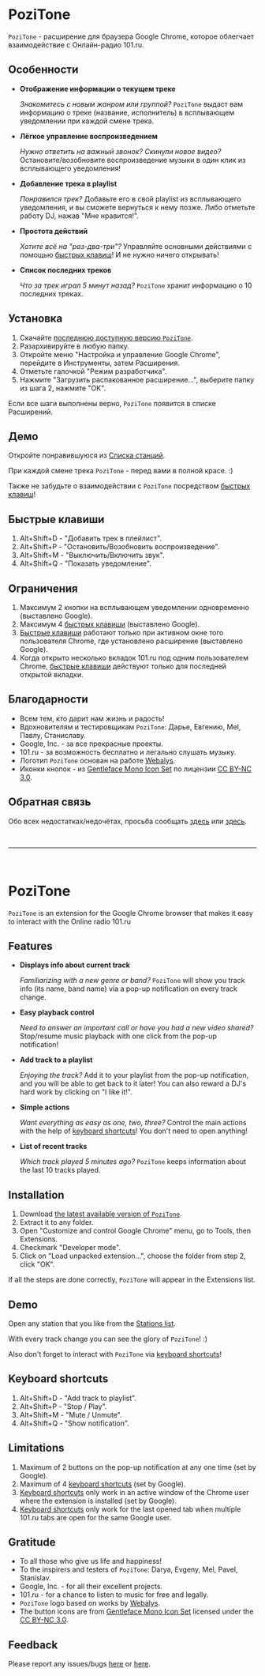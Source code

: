 PoziTone
=======

`PoziTone` - расширение для браузера Google Chrome, которое облегчает взаимодействие с Онлайн-радио 101.ru.


Особенности
--------

*	**Отображение информации о текущем треке**

	_Знакомитесь с новым жанром или группой?_
	`PoziTone` выдаст вам информацию о треке (название, исполнитель) в всплывающем
        уведомлении при каждой смене трека.

*	**Лёгкое управление воспроизведением**

	_Нужно ответить на важный звонок? Скинули новое видео?_
	Остановите/возобновите воспроизведение музыки в один клик из всплывающего уведомления!

*	**Добавление трека в playlist**

	_Понравился трек?_
	Добавьте его в свой playlist из всплывающего уведомления, и вы сможете вернуться к нему позже. 
        Либо отметьте работу DJ, нажав "Мне нравится!".

*	**Простота действий**

	_Хотите всё на "раз-два-три"?_
	Управляйте основными действиями с помощью [быстрых клавиш](#Быстрые-клавиши)! И не нужно ничего открывать!

*	**Список последних треков**

	_Что за трек играл 5 минут назад?_
	`PoziTone` хранит информацию о 10 последних треках.


Установка
--------

1. Скачайте [последнюю доступную версию `PoziTone`](https://github.com/poziworld/pozitone/archive/develop.zip).
2. Разархивируйте в любую папку.
3. Откройте меню "Настройка и управление Google Chrome", перейдите в Инструменты, затем Расширения.
4. Отметьте галочкой "Режим разработчика".
5. Нажмите "Загрузить распакованное расширение...", выберите папку из шага 2, нажмите "OK".

Если все шаги выполнены верно, `PoziTone` появится в списке Расширений.


Демо
--------

Откройте понравившуюся из [Списка станций](http://101.ru/?an=port_allchannels).

При каждой смене трека `PoziTone` - перед вами в полной красе. :)

Также не забудьте о взаимодействии с `PoziTone` посредством [быстрых клавиш](#Быстрые-клавиши)!


Быстрые клавиши
--------

1. Alt+Shift+D - "Добавить трек в плейлист".
2. Alt+Shift+P - "Остановить/Возобновить воспроизведение".
3. Alt+Shift+M - "Выключить/Включить звук".
4. Alt+Shift+Q - "Показать уведомление".


Ограничения
--------

1. Максимум 2 кнопки на всплывающем уведомлении одновременно (выставлено Google).
2. Максимум 4 [быстрых клавиши](#Быстрые-клавиши) (выставлено Google).
3. [Быстрые клавиши](#Быстрые-клавиши) работают только при активном окне того пользователя Chrome, где установлено расширение (выставлено Google).
4. Когда открыто несколько вкладок 101.ru под одним пользователем Chrome, [быстрые клавиши](#Быстрые-клавиши) действуют только для последней открытой вкладки.


Благодарности
--------

- Всем тем, кто дарит нам жизнь и радость!
- Вдохновителям и тестировщикам `PoziTone`: Дарье, Евгению, Mel, Павлу, Станиславу.
- Google, Inc. - за все прекрасные проекты.
- 101.ru - за возможность бесплатно и легально слушать музыку.
- Логотип `PoziTone` основан на работе [Webalys](http://www.webalys.com).
- Иконки кнопок - из [Gentleface Mono Icon Set](http://gentleface.com/free_icon_set.html) 
по лицензии [CC BY-NC 3.0](http://creativecommons.org/licenses/by-nc/3.0/).


Обратная связь
--------

Обо всех недостатках/недочётах, просьба сообщать [здесь](https://github.com/poziworld/pozitone/issues) 
или [здесь](http://pozitone.reformal.ru/).

 

***

 

PoziTone
=======

`PoziTone` is an extension for the Google Chrome browser that makes it easy to interact with the Online radio 101.ru


Features
--------

*	**Displays info about current track**

	_Familiarizing with a new genre or band?_
	`PoziTone` will show you track info (its name, band name) via a pop-up notification on every track change.

*	**Easy playback control**

	_Need to answer an important call or have you had a new video shared?_
	Stop/resume music playback with one click from the pop-up notification!

*	**Add track to a playlist**

	_Enjoying the track?_
	Add it to your playlist from the pop-up notification, and you will be able to get back to it later! You can also reward a DJ's hard work by clicking on "I like it!".

*	**Simple actions**

	_Want everything as easy as one, two, three?_
	Control the main actions with the help of [keyboard shortcuts](#keyboard-shortcuts)! You don't need to open anything!

*	**List of recent tracks**

	_Which track played 5 minutes ago?_
	`PoziTone` keeps information about the last 10 tracks played.


Installation
--------

1. Download [the latest available version of `PoziTone`](https://github.com/poziworld/pozitone/archive/develop.zip).
2. Extract it to any folder.
3. Open "Customize and control Google Chrome" menu, go to Tools, then Extensions.
4. Checkmark "Developer mode".
5. Click on "Load unpacked extension...", choose the folder from step 2, click "OK".

If all the steps are done correctly, `PoziTone` will appear in the Extensions list.


Demo
--------

Open any station that you like from the [Stations list](http://101.ru/?an=port_allchannels).

With every track change you can see the glory of `PoziTone`! :)

Also don't forget to interact with `PoziTone` via [keyboard shortcuts](#keyboard-shortcuts)!


Keyboard shortcuts
--------

1. Alt+Shift+D - "Add track to playlist".
2. Alt+Shift+P - "Stop / Play".
3. Alt+Shift+M - "Mute / Unmute".
4. Alt+Shift+Q - "Show notification".


Limitations
--------

1. Maximum of 2 buttons on the pop-up notification at any one time (set by Google).
2. Maximum of 4 [keyboard shortcuts](#keyboard-shortcuts) (set by Google).
3. [Keyboard shortcuts](#keyboard-shortcuts) only work in an active window of the Chrome user where the extension is installed (set by Google).
4. [Keyboard shortcuts](#keyboard-shortcuts) only work for the last opened tab when multiple 101.ru tabs are open for the same Google user.


Gratitude
--------

- To all those who give us life and happiness!
- To the inspirers and testers of `PoziTone`: Darya, Evgeny, Mel, Pavel, Stanislav.
- Google, Inc. - for all their excellent projects.
- 101.ru - for a chance to listen to music for free and legally.
- `PoziTone` logo based on works by [Webalys](http://www.webalys.com).
- The button icons are from [Gentleface Mono Icon Set](http://gentleface.com/free_icon_set.html) 
licensed under the [CC BY-NC 3.0](http://creativecommons.org/licenses/by-nc/3.0/).


Feedback
--------

Please report any issues/bugs [here](https://github.com/poziworld/pozitone/issues) 
or [here](http://pozitone.idea.informer.com/).